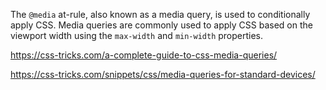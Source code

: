 The `@media` at-rule, also known as a media query, is used to conditionally apply CSS. Media queries are commonly used to apply CSS based on the viewport width using the `max-width` and `min-width` properties.

https://css-tricks.com/a-complete-guide-to-css-media-queries/

https://css-tricks.com/snippets/css/media-queries-for-standard-devices/